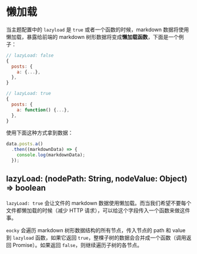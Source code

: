 # 懒加载

当主题配置中的 `lazyload` 是 `true` 或者一个函数的时候，markdown 数据将使用懒加载，暴露给前端的 markdown 树形数据将变成**懒加载函数**，下面是一个例子：

```js
// lazyLoad: false
{
  posts: {
    a: {...},
  },
}

// lazyLoad: true
{
  posts: {
    a: function() {...},
  },
}
```

使用下面这种方式拿到数据：

```js
data.posts.a()
  .then((markdownData) => {
    console.log(markdownData);
  });
```

## lazyLoad: (nodePath: String, nodeValue: Object) => boolean

`lazyLoad: true` 会让文件的 markdown 数据使用懒加载。而当我们希望不要每个文件都懒加载的时候（减少 HTTP 请求），可以给这个字段传入一个函数来做这件事。

`eocky` 会遍历 markdown 树形数据结构的所有节点，传入节点的 path 和 value 到 `lazyload` 函数，如果它返回 `true`，整棵子树的数据会合并成一个函数（调用返回 Promise）。如果返回 `false`，则继续遍历子树的各节点。

